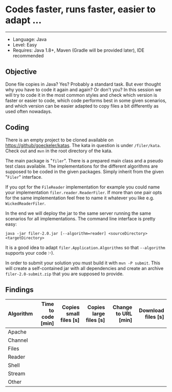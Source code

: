 # Codes faster, runs faster, easier to adapt ...
----------

+ Language: Java
+ Level: Easy
+ Requires: Java 1.8+, Maven (Gradle will be provided later), IDE recommended

## Objective

Done file copies in Java? Yes? Probably a standard task. But ever thought why you have to code it again and again? Or don't you? In this session we will try to code it in the most common styles and check which version is faster or easier to code, which code performs best in some given scenarios, and which version can be easier adapted to copy files a bit differently as used often nowadays.

## Coding

There is an empty project to be cloned available on [https://github/goeckeler/katas](https://github/goeckeler/katas). The kata in question is under `/filer/kata`. Check out and `mvn` in the root directory of the kata.

The main package is "`filer`". There is a prepared main class and a pseudo test class available. The implementations for the different algorithms are supposed to be coded in the given packages. Simply inherit from the given "`Filer`" interface.

If you opt for the `FileReader` implementation for example you could name your implementation `filer.reader.ReaderFiler`. If more than one pair opts for the same implementation feel free to name it whatever you like e.g. `WickedReaderFiler`. 

In the end we will deploy the jar to the same server running the same scenarios for all implementations. The command line interface is pretty easy:

`java -jar filer-2.0.jar [--algorithm=reader] <sourceDirectory> <targetDirectory>`

It is a good idea to adapt `filer.Application.Algorithms` so that `--algorithm` supports your code :-).

In order to submit your solution you must build it with `mvn -P submit`. This will create a self-contained jar with all dependencies and create an archive `filer-2.0-submit.zip` that you are supposed to provide.

## Findings

Algorithm | Time to code [min] | Copies small files [s] | Copies large files [s] | Change to URL [min] | Download files [s]
----------|-------------:|-------------------:|-------------------:|--------------:|--------------------:
Apache | | | | |
Channel | | | | |
Files | | | | |
Reader | | | | |
Shell | | | | |
Stream | | | | |
Other | | | | |
